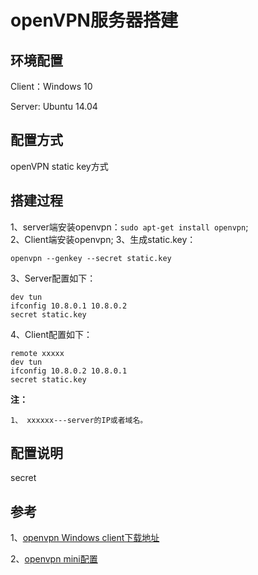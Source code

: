 # openVPN服务器搭建

## 环境配置
Client：Windows 10

Server: Ubuntu 14.04

## 配置方式
openVPN static key方式

## 搭建过程
1、server端安装openvpn：```sudo apt-get install openvpn```;   
2、Client端安装openvpn; 
3、生成static.key：

```
openvpn --genkey --secret static.key
``` 
3、Server配置如下：

```
dev tun
ifconfig 10.8.0.1 10.8.0.2
secret static.key
```
4、Client配置如下：

```
remote xxxxx
dev tun
ifconfig 10.8.0.2 10.8.0.1
secret static.key
```
**注：**  

	1、 xxxxxx---server的IP或者域名。

## 配置说明
secret
## 参考
1、[openvpn Windows client下载地址](https://swupdate.openvpn.org/community/releases/openvpn-install-2.4.4-I601.exe)

2、[openvpn mini配置](https://openvpn.net/index.php/open-source/documentation/miscellaneous/78-static-key-mini-howto.html)


